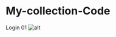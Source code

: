 # My-collection-Code

Login 01
![alt](https://drive.google.com/file/d/1qATqGPwpD4VpIONJIgDX4OKQUPlW7q-c/view?usp=share_link)
